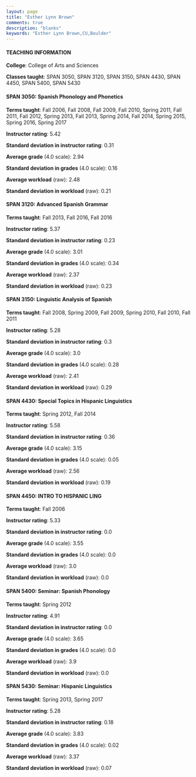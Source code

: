 ```yaml
---
layout: page
title: "Esther Lynn Brown" 
comments: true
description: "blanks"
keywords: "Esther Lynn Brown,CU,Boulder"
---
```

<head>
<script src="https://ajax.googleapis.com/ajax/libs/jquery/2.1.3/jquery.min.js"></script>
<script src="https://dl.dropboxusercontent.com/s/pc42nxpaw1ea4o9/highcharts.js?dl=0"></script>
<!-- <script src="../assets/js/highcharts.js"></script> -->
<style type="text/css">@font-face {
	font-family: "Bebas Neue";
	src: url(https://www.filehosting.org/file/details/544349/BebasNeue Regular.otf) format("opentype");
	}
	h1.Bebas { 
		font-family: "Bebas Neue", Verdana, Tahoma;
	}
</style>
</head>
	   
#### TEACHING INFORMATION

**College**: College of Arts and Sciences

**Classes taught**: SPAN 3050, SPAN 3120, SPAN 3150, SPAN 4430, SPAN 4450, SPAN 5400, SPAN 5430

#### SPAN 3050: Spanish Phonology and Phonetics

**Terms taught**: Fall 2006, Fall 2008, Fall 2009, Fall 2010, Spring 2011, Fall 2011, Fall 2012, Spring 2013, Fall 2013, Spring 2014, Fall 2014, Spring 2015, Spring 2016, Spring 2017

**Instructor rating**: 5.42

**Standard deviation in instructor rating**: 0.31

**Average grade** (4.0 scale): 2.94

**Standard deviation in grades** (4.0 scale): 0.16

**Average workload** (raw): 2.48

**Standard deviation in workload** (raw): 0.21

#### SPAN 3120: Advanced Spanish Grammar

**Terms taught**: Fall 2013, Fall 2016, Fall 2016

**Instructor rating**: 5.37

**Standard deviation in instructor rating**: 0.23

**Average grade** (4.0 scale): 3.01

**Standard deviation in grades** (4.0 scale): 0.34

**Average workload** (raw): 2.37

**Standard deviation in workload** (raw): 0.23

#### SPAN 3150: Linguistic Analysis of Spanish

**Terms taught**: Fall 2008, Spring 2009, Fall 2009, Spring 2010, Fall 2010, Fall 2011

**Instructor rating**: 5.28

**Standard deviation in instructor rating**: 0.3

**Average grade** (4.0 scale): 3.0

**Standard deviation in grades** (4.0 scale): 0.28

**Average workload** (raw): 2.41

**Standard deviation in workload** (raw): 0.29

#### SPAN 4430: Special Topics in Hispanic Linguistics

**Terms taught**: Spring 2012, Fall 2014

**Instructor rating**: 5.58

**Standard deviation in instructor rating**: 0.36

**Average grade** (4.0 scale): 3.15

**Standard deviation in grades** (4.0 scale): 0.05

**Average workload** (raw): 2.56

**Standard deviation in workload** (raw): 0.19

#### SPAN 4450: INTRO TO HISPANIC LING

**Terms taught**: Fall 2006

**Instructor rating**: 5.33

**Standard deviation in instructor rating**: 0.0

**Average grade** (4.0 scale): 3.55

**Standard deviation in grades** (4.0 scale): 0.0

**Average workload** (raw): 3.0

**Standard deviation in workload** (raw): 0.0

#### SPAN 5400: Seminar: Spanish Phonology

**Terms taught**: Spring 2012

**Instructor rating**: 4.91

**Standard deviation in instructor rating**: 0.0

**Average grade** (4.0 scale): 3.65

**Standard deviation in grades** (4.0 scale): 0.0

**Average workload** (raw): 3.9

**Standard deviation in workload** (raw): 0.0

#### SPAN 5430: Seminar: Hispanic Linguistics

**Terms taught**: Spring 2013, Spring 2017

**Instructor rating**: 5.28

**Standard deviation in instructor rating**: 0.18

**Average grade** (4.0 scale): 3.83

**Standard deviation in grades** (4.0 scale): 0.02

**Average workload** (raw): 3.37

**Standard deviation in workload** (raw): 0.07

